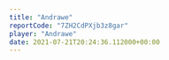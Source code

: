 ```yaml
---
title: "Andrawe"
reportCode: "7ZH2CdPXjb3z8gar"
player: "Andrawe"
date: 2021-07-21T20:24:36.112000+00:00
---
```

